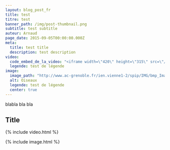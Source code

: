 ```yaml
---
layout: blog_post_fr
title: test
titre: test
banner_path: /img/post-thumbnail.png
subtitle: test subtitle
auteur: Arnaud
page_date: 2015-09-05T00:00:00.000Z
meta:
  title: test title
  description: test description
video:
  code_embed_de_la_video: "<iframe width=\"420\" height=\"315\" src=\"//www.youtube.com/embed/aiBt44rrslw\" frameborder=\"0\" allowfullscreen></iframe>"
  legende: test de légende
image:
  image_path: "http://www.ac-grenoble.fr/ien.vienne1-2/spip/IMG/bmp_Image004.bmp"
  alt: Oiseaux
  legende: test de légende
  center: true
---
```

blabla bla bla

## Title

{% include video.html %}

{% include image.html %}